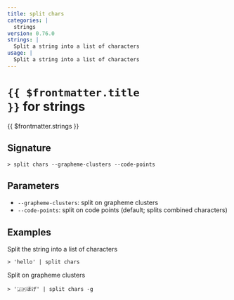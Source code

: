 ```yaml
---
title: split chars
categories: |
  strings
version: 0.76.0
strings: |
  Split a string into a list of characters
usage: |
  Split a string into a list of characters
---
```


# <code>{{ $frontmatter.title }}</code> for strings

<div class='command-title'>{{ $frontmatter.strings }}</div>

## Signature

```> split chars --grapheme-clusters --code-points```

## Parameters

 -  `--grapheme-clusters`: split on grapheme clusters
 -  `--code-points`: split on code points (default; splits combined characters)

## Examples

Split the string into a list of characters
```shell
> 'hello' | split chars
```

Split on grapheme clusters
```shell
> '🇯🇵ほげ' | split chars -g
```

